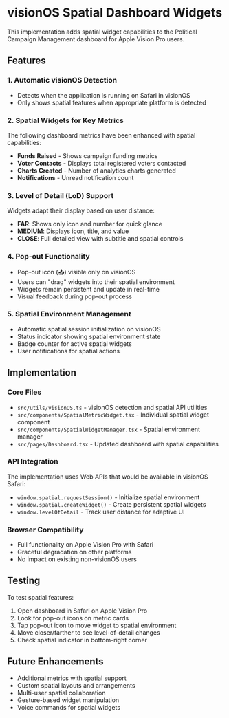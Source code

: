 # visionOS Spatial Dashboard Widgets

This implementation adds spatial widget capabilities to the Political Campaign Management dashboard for Apple Vision Pro users.

## Features

### 1. Automatic visionOS Detection
- Detects when the application is running on Safari in visionOS
- Only shows spatial features when appropriate platform is detected

### 2. Spatial Widgets for Key Metrics
The following dashboard metrics have been enhanced with spatial capabilities:

- **Funds Raised** - Shows campaign funding metrics
- **Voter Contacts** - Displays total registered voters contacted  
- **Charts Created** - Number of analytics charts generated
- **Notifications** - Unread notification count

### 3. Level of Detail (LoD) Support
Widgets adapt their display based on user distance:

- **FAR**: Shows only icon and number for quick glance
- **MEDIUM**: Displays icon, title, and value
- **CLOSE**: Full detailed view with subtitle and spatial controls

### 4. Pop-out Functionality
- Pop-out icon (📤) visible only on visionOS
- Users can "drag" widgets into their spatial environment
- Widgets remain persistent and update in real-time
- Visual feedback during pop-out process

### 5. Spatial Environment Management
- Automatic spatial session initialization on visionOS
- Status indicator showing spatial environment state
- Badge counter for active spatial widgets
- User notifications for spatial actions

## Implementation

### Core Files
- `src/utils/visionOS.ts` - visionOS detection and spatial API utilities
- `src/components/SpatialMetricWidget.tsx` - Individual spatial widget component
- `src/components/SpatialWidgetManager.tsx` - Spatial environment manager
- `src/pages/Dashboard.tsx` - Updated dashboard with spatial capabilities

### API Integration
The implementation uses Web APIs that would be available in visionOS Safari:
- `window.spatial.requestSession()` - Initialize spatial environment
- `window.spatial.createWidget()` - Create persistent spatial widgets
- `window.levelOfDetail` - Track user distance for adaptive UI

### Browser Compatibility
- Full functionality on Apple Vision Pro with Safari
- Graceful degradation on other platforms
- No impact on existing non-visionOS users

## Testing

To test spatial features:
1. Open dashboard in Safari on Apple Vision Pro
2. Look for pop-out icons on metric cards
3. Tap pop-out icon to move widget to spatial environment
4. Move closer/farther to see level-of-detail changes
5. Check spatial indicator in bottom-right corner

## Future Enhancements

- Additional metrics with spatial support
- Custom spatial layouts and arrangements
- Multi-user spatial collaboration
- Gesture-based widget manipulation
- Voice commands for spatial widgets